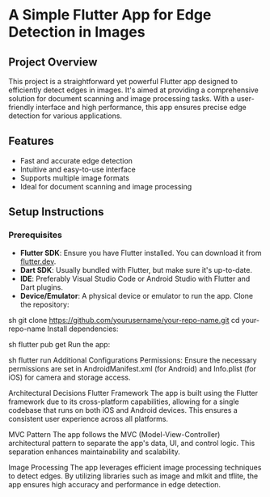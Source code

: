 # A Simple Flutter App for Edge Detection in Images

## Project Overview
This project is a straightforward yet powerful Flutter app designed to efficiently detect edges in images. It's aimed at providing a comprehensive solution for document scanning and image processing tasks. With a user-friendly interface and high performance, this app ensures precise edge detection for various applications.

## Features
- Fast and accurate edge detection
- Intuitive and easy-to-use interface
- Supports multiple image formats
- Ideal for document scanning and image processing

## Setup Instructions

### Prerequisites
- **Flutter SDK**: Ensure you have Flutter installed. You can download it from [flutter.dev](https://flutter.dev).
- **Dart SDK**: Usually bundled with Flutter, but make sure it's up-to-date.
- **IDE**: Preferably Visual Studio Code or Android Studio with Flutter and Dart plugins.
- **Device/Emulator**: A physical device or emulator to run the app.
Clone the repository:

sh
git clone https://github.com/yourusername/your-repo-name.git
cd your-repo-name
Install dependencies:

sh
flutter pub get
Run the app:

sh
flutter run
Additional Configurations
Permissions: Ensure the necessary permissions are set in AndroidManifest.xml (for Android) and Info.plist (for iOS) for camera and storage access.


Architectural Decisions
Flutter Framework
The app is built using the Flutter framework due to its cross-platform capabilities, allowing for a single codebase that runs on both iOS and Android devices. This ensures a consistent user experience across all platforms.

MVC Pattern
The app follows the MVC (Model-View-Controller) architectural pattern to separate the app's data, UI, and control logic. This separation enhances maintainability and scalability.

Image Processing
The app leverages efficient image processing techniques to detect edges. By utilizing libraries such as image and mlkit and tflite, the app ensures high accuracy and performance in edge detection.
